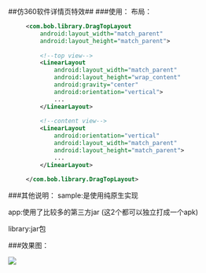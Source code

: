 ##仿360软件详情页特效##
###使用：
布局：

```xml
	 <com.bob.library.DragTopLayout
	     android:layout_width="match_parent"
	     android:layout_height="match_parent">
	
	     <!--top view-->
	     <LinearLayout
	         android:layout_width="match_parent"
	         android:layout_height="wrap_content"
	         android:gravity="center"
	         android:orientation="vertical">
	         ...
	     </LinearLayout>
	
	     <!--content view-->
	     <LinearLayout
	         android:orientation="vertical"
	         android:layout_width="match_parent"
	         android:layout_height="match_parent">
	         ...
	     </LinearLayout>
	
	 </com.bob.library.DragTopLayout>
```

###其他说明：
sample:是使用纯原生实现  

app:使用了比较多的第三方jar (这2个都可以独立打成一个apk)

library:jar包

###效果图：

![]('dragtop_1.1.0.gif')